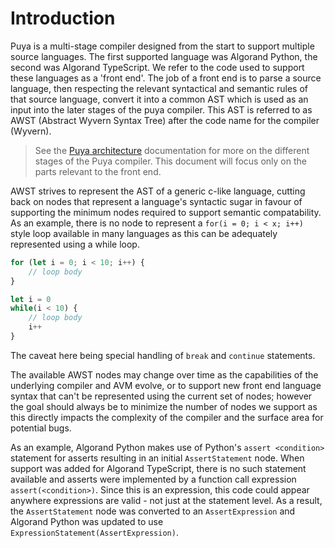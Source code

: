 # Introduction

Puya is a multi-stage compiler designed from the start to support multiple source languages. The first supported language was Algorand Python, the second was Algorand TypeScript. We refer to the code used to support these languages as a 'front end'. The job of a front end is to parse a source language, then respecting the relevant syntactical and semantic rules of that source language, convert it into a common AST which is used as an input into the later stages of the puya compiler. This AST is referred to as AWST (Abstract Wyvern Syntax Tree) after the code name for the compiler (Wyvern). 

> See the [Puya architecture](../../ARCHITECTURE.md) documentation for more on the different stages of the Puya compiler. This document will focus only on the parts relevant to the front end.

AWST strives to represent the AST of a generic c-like language, cutting back on nodes that represent a language's syntactic sugar in favour of supporting the minimum nodes required to support semantic compatability. As an example, there is no node to represent a `for(i = 0; i < x; i++)` style loop available in many languages as this can be adequately represented using a while loop. 

```ts
for (let i = 0; i < 10; i++) {
    // loop body
}

let i = 0
while(i < 10) {
    // loop body
    i++
}
```

The caveat here being special handling of `break` and `continue` statements. 

The available AWST nodes may change over time as the capabilities of the underlying compiler and AVM evolve, or to support new front end language syntax that can't be represented using the current set of nodes; however the goal should always be to minimize the number of nodes we support as this directly impacts the complexity of the compiler and the surface area for potential bugs. 

As an example, Algorand Python makes use of Python's `assert <condition>` statement for asserts resulting in an initial `AssertStatement` node. When support was added for Algorand TypeScript, there is no such statement available and asserts were implemented by a function call expression `assert(<condition>)`. Since this is an expression, this code could appear anywhere expressions are valid - not just at the statement level. As a result, the `AssertStatement` node was converted to an `AssertExpression` and Algorand Python was updated to use `ExpressionStatement(AssertExpression)`. 

